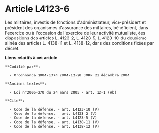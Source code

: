 # Article L4123-6

Les militaires, investis de fonctions d'administrateur, vice-président et président des organismes d'assurance des
militaires, bénéficient, dans l'exercice ou à l'occasion de l'exercice de leur activité mutualiste, des dispositions des
articles L. 4123-2, L. 4123-5, 
L. 4123-10, du deuxième alinéa des articles L. 4138-11 et L. 4138-12, dans des conditions fixées par décret.

**Liens relatifs à cet article**

	**Codifié par**:

	  - Ordonnance 2004-1374 2004-12-20 JORF 21 décembre 2004

	**Anciens textes**:

	  - Loi n°2005-270 du 24 mars 2005 - art. 12-1 (Ab)

	**Cite**:

	  - Code de la défense. - art. L4123-10 (V)
	  - Code de la défense. - art. L4123-2 (V)
	  - Code de la défense. - art. L4123-5 (V)
	  - Code de la défense. - art. L4138-11 (V)
	  - Code de la défense. - art. L4138-12 (V)
